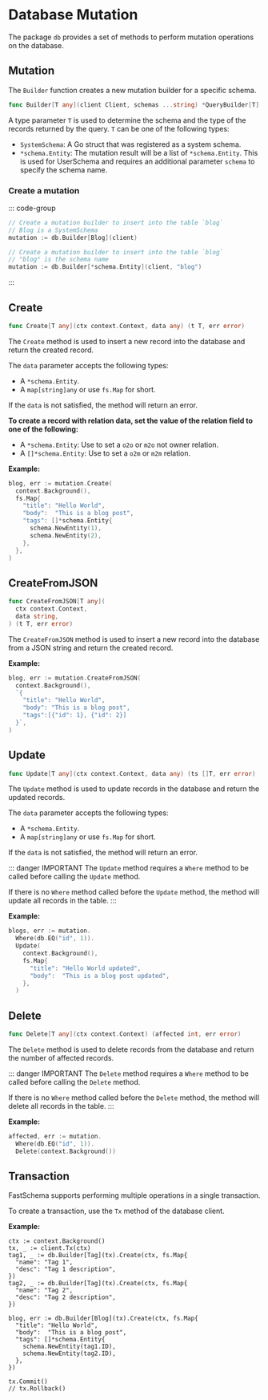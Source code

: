 # Database Mutation

The package `db` provides a set of methods to perform mutation operations on the database.

## Mutation

The `Builder` function creates a new mutation builder for a specific schema.

```go
func Builder[T any](client Client, schemas ...string) *QueryBuilder[T]
```

A type parameter `T` is used to determine the schema and the type of the records returned by the query. `T` can be one of the following types:

- `SystemSchema`: A Go struct that was registered as a system schema.
- `*schema.Entity`: The mutation result will be a list of `*schema.Entity`. This is used for UserSchema and requires an additional parameter `schema` to specify the schema name.

### Create a mutation

::: code-group

```go [SystemSchema]
// Create a mutation builder to insert into the table `blog`
// Blog is a SystemSchema
mutation := db.Builder[Blog](client)
```

```go [UserSchema]
// Create a mutation builder to insert into the table `blog`
// "blog" is the schema name
mutation := db.Builder[*schema.Entity](client, "blog")
```

:::

## Create

```go
func Create[T any](ctx context.Context, data any) (t T, err error)
```

The `Create` method is used to insert a new record into the database and return the created record.

The `data` parameter accepts the following types:

- A `*schema.Entity`.
- A `map[string]any` or use `fs.Map` for short.

If the `data` is not satisfied, the method will return an error.

**To create a record with relation data, set the value of the relation field to one of the following:**

- A `*schema.Entity`: Use to set a `o2o` or `m2o` not owner relation.
- A `[]*schema.Entity`: Use to set a `o2m` or `m2m` relation.

**Example:**

```go
blog, err := mutation.Create(
  context.Background(),
  fs.Map{
    "title": "Hello World",
    "body":  "This is a blog post",
    "tags": []*schema.Entity{
      schema.NewEntity(1),
      schema.NewEntity(2),
    },
  },
)
```

## CreateFromJSON

```go
func CreateFromJSON[T any](
  ctx context.Context,
  data string,
) (t T, err error)
```

The `CreateFromJSON` method is used to insert a new record into the database from a JSON string and return the created record.

**Example:**

```go
blog, err := mutation.CreateFromJSON(
  context.Background(),
  `{
    "title": "Hello World",
    "body": "This is a blog post",
    "tags":[{"id": 1}, {"id": 2}]
  }`,
)
```

## Update

```go
func Update[T any](ctx context.Context, data any) (ts []T, err error)
```

The `Update` method is used to update records in the database and return the updated records.

The `data` parameter accepts the following types:

- A `*schema.Entity`.
- A `map[string]any` or use `fs.Map` for short.

If the `data` is not satisfied, the method will return an error.

::: danger IMPORTANT
The `Update` method requires a `Where` method to be called before calling the `Update` method.

If there is no `Where` method called before the `Update` method, the method will update all records in the table.
:::

**Example:**

```go
blogs, err := mutation.
  Where(db.EQ("id", 1)).
  Update(
    context.Background(),
    fs.Map{
      "title": "Hello World updated",
      "body":  "This is a blog post updated",
    },
  )
```

## Delete

```go
func Delete[T any](ctx context.Context) (affected int, err error)
```

The `Delete` method is used to delete records from the database and return the number of affected records.

::: danger IMPORTANT
The `Delete` method requires a `Where` method to be called before calling the `Delete` method.

If there is no `Where` method called before the `Delete` method, the method will delete all records in the table.
:::

**Example:**

```go
affected, err := mutation.
  Where(db.EQ("id", 1)).
  Delete(context.Background())
```

## Transaction

FastSchema supports performing multiple operations in a single transaction.

To create a transaction, use the `Tx` method of the database client.

**Example:**

```go{2}
ctx := context.Background()
tx, _ := client.Tx(ctx)
tag1, _ := db.Builder[Tag](tx).Create(ctx, fs.Map{
  "name": "Tag 1",
  "desc": "Tag 1 description",
})
tag2, _ := db.Builder[Tag](tx).Create(ctx, fs.Map{
  "name": "Tag 2",
  "desc": "Tag 2 description",
})

blog, err := db.Builder[Blog](tx).Create(ctx, fs.Map{
  "title": "Hello World",
  "body":  "This is a blog post",
  "tags": []*schema.Entity{
    schema.NewEntity(tag1.ID),
    schema.NewEntity(tag2.ID),
  },
})

tx.Commit()
// tx.Rollback()
```
